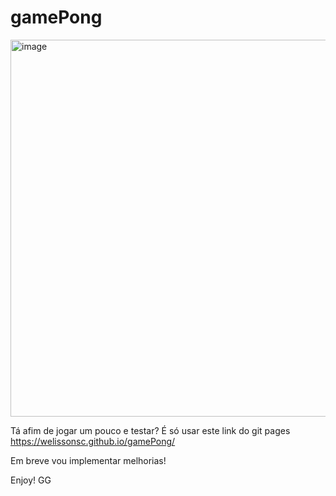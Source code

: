 # gamePong


<img width="603" alt="image" src="https://user-images.githubusercontent.com/119025122/216736251-38ed3cc4-3683-4a6c-8fa9-dfd5c9333538.png">



Tá afim de jogar um pouco e testar? 
É só usar este link do git pages
https://welissonsc.github.io/gamePong/



Em breve vou implementar melhorias!

Enjoy! GG
